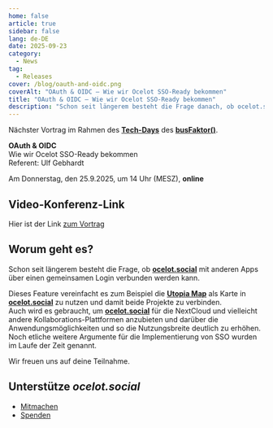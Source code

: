 ```yaml
---
home: false
article: true
sidebar: false
lang: de-DE
date: 2025-09-23
category:
  - News
tag:
  - Releases
cover: /blog/oauth-and-oidc.png
coverAlt: "OAuth & OIDC – Wie wir Ocelot SSO-Ready bekommen"
title: "OAuth & OIDC – Wie wir Ocelot SSO-Ready bekommen"
description: "Schon seit längerem besteht die Frage danach, ob ocelot.social mit anderen Apps über einen gemeinsamen Login verbunden werden kann."
---
```


Nächster Vortrag im Rahmen des [**Tech-Days**](https://www.busfaktor.org/de/projekte/tech-day) des [**busFaktor()**](https://www.busfaktor.org/de).

**OAuth & OIDC**  
Wie wir Ocelot SSO-Ready bekommen  
Referent: Ulf Gebhardt

Am Donnerstag, den 25.9.2025, um 14 Uhr (MESZ), **online**

## Video-Konferenz-Link

Hier ist der Link [zum Vortrag](https://cloud.mfwerk.de/index.php/apps/bbb/b/E794JMdzi3iQc4xE)

<!-- ## Veröffentlichung

- Aufzeichnung auf [Youtube](https://www.youtube.com/watch?v=NI-nAeYkmQk&list=PL5Xhli7oRz_UvRSDp61oTloWM0fc5e8Yy)
- [Präsentation](https://hack.utopia-lab.org/s/vYs1BNmFi) -->

## Worum geht es?

Schon seit längerem besteht die Frage, ob [**ocelot.social**](https://ocelot.social/de/) mit anderen Apps über einen gemeinsamen Login verbunden werden kann.

Dieses Feature vereinfacht es zum Beispiel die [**Utopia Map**](https://utopia-map.org/) als Karte in [**ocelot.social**](https://ocelot.social/de/) zu nutzen und damit beide Projekte zu verbinden.  
Auch wird es gebraucht, um [**ocelot.social**](https://ocelot.social/de/) für die NextCloud und vielleicht andere Kollaborations-Plattformen anzubieten und darüber die Anwendungsmöglichkeiten und so die Nutzungsbreite deutlich zu erhöhen.  
Noch etliche weitere Argumente für die Implementierung von SSO wurden im Laufe der Zeit genannt.

Wir freuen uns auf deine Teilnahme.

## Unterstütze *ocelot.social*

- [Mitmachen](/de/contribute/)
- [Spenden](/de/donate/)
